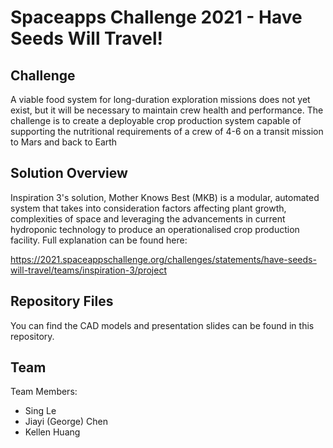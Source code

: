 # Spaceapps Challenge 2021 - Have Seeds Will Travel!

## Challenge

A viable food system for long-duration exploration missions does not yet exist, but it will be necessary to maintain crew health and performance. The challenge is to create a deployable crop production system capable of supporting the nutritional requirements of a crew of 4-6 on a transit mission to Mars and back to Earth

## Solution Overview

Inspiration 3's solution, Mother Knows Best (MKB) is a modular, automated system that takes into consideration factors affecting plant growth, complexities of space and leveraging the advancements in current hydroponic technology to produce an operationalised crop production facility. Full explanation can be found here:

https://2021.spaceappschallenge.org/challenges/statements/have-seeds-will-travel/teams/inspiration-3/project

## Repository Files

You can find the CAD models and presentation slides can be found in this repository. 

## Team

Team Members:

- Sing Le
- Jiayi (George) Chen
- Kellen Huang